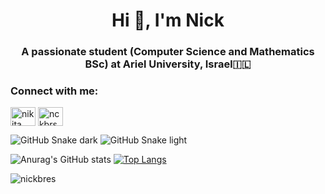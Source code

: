 <h1 align="center">Hi 👋, I'm Nick</h1>
<h3 align="center">A passionate student (Computer Science and Mathematics BSc) at Ariel University, Israel🇮🇱</h3>

<h3 align="left">Connect with me:</h3>
<p align="left">
<a href="https://linkedin.com/in/nikita-breslavsky-b6493023a/" target="blank"><img align="center" src="https://raw.githubusercontent.com/rahuldkjain/github-profile-readme-generator/master/src/images/icons/Social/linked-in-alt.svg" alt="nikita breslavsky" height="30" width="40" /></a>
<a href="https://instagram.com/nckbrs" target="blank"><img align="center" src="https://raw.githubusercontent.com/rahuldkjain/github-profile-readme-generator/master/src/images/icons/Social/instagram.svg" alt="nckbrs" height="30" width="40" /></a>
</p>

![GitHub Snake dark](https://github.com/NickBres/NickBres/blob/output/github-snake-dark.svg#gh-dark-mode-only)
![GitHub Snake light](https://github.com/NickBres/NickBres/blob/output/github-snake.svg#gh-light-mode-only)

![Anurag's GitHub stats](https://github-readme-stats.vercel.app/api?username=nickbres&show_icons=true&hide_border=true&theme=transparent)
[![Top Langs](https://github-readme-stats.vercel.app/api/top-langs/?username=nickbres&layout=compact&hide_border=true&theme=transparent)](https://github.com/anuraghazra/github-readme-stats)

<p align="left"> <img src="https://komarev.com/ghpvc/?username=nickbres&label=Profile%20views&color=0e75b6&style=flat" alt="nickbres" /> </p>

